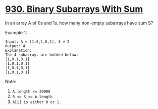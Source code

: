 # [930. Binary Subarrays With Sum](https://leetcode.com/problems/binary-subarrays-with-sum/)

In an array A of 0s and 1s, how many non-empty subarrays have sum S?

Example 1:

```text
Input: A = [1,0,1,0,1], S = 2
Output: 4
Explanation:
The 4 subarrays are bolded below:
[1,0,1,0,1]
[1,0,1,0,1]
[1,0,1,0,1]
[1,0,1,0,1]
```

Note:

1. `A.length <= 30000`
1. `0 <= S <= A.length`
1. `A[i] is either 0 or 1.`